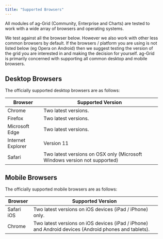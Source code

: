 ```yaml
---
title: "Supported Browsers"
---
```


All modules of ag-Grid (Community, Enterprise and Charts) are tested to work with a wide array of browsers and operating systems.


We test against all the browser below. However we also work with other less common browsers by default. If the browsers / platform you are using is not listed below (eg Opera on Android) then we suggest testing the version of the grid you are interested in and making the decision for yourself. ag-Grid is primarily concerned with supporting all common desktop and mobile browsers.

## Desktop Browsers

The officially supported desktop browsers are as follows:

| Browser           | Supported Version                                                         |
| ----------------- | ------------------------------------------------------------------------- |
| Chrome            | Two latest versions.                                                      |
| Firefox           | Two latest versions.                                                      |
| Microsoft Edge    | Two latest versions.                                                      |
| Internet Explorer | Version 11                                                                |
| Safari            | Two latest versions on OSX only (Microsoft Windows version not supported) |

## Mobile Browsers

The officially supported mobile browsers are as follows:

| Browser | Supported Version |
| ------- | ----------------- |
| Safari iOS | Two latest versions on iOS devices (iPad / iPhone) only. |
| Chrome | Two latest versions on iOS devices (iPad / iPhone) and Android devices (Android phones and tablets). |